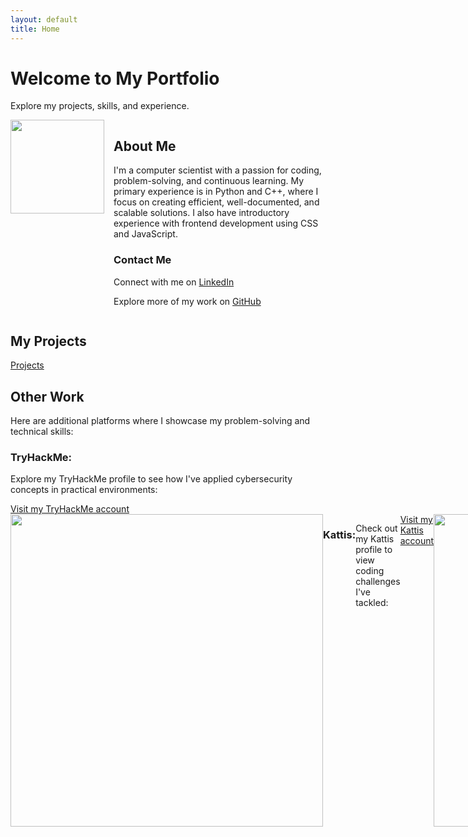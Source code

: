 ```yaml
---
layout: default
title: Home
---
```


<h1>Welcome to My Portfolio</h1>
<p>Explore my projects, skills, and experience.</p>

<div style="display: flex; align-items: flex-start;">
  <img src="https://github.com/user-attachments/assets/dee7d064-0db6-4b7b-b937-40ea4b69f778" style="width:150px; margin-right:15px;"/>
  
  <div>
    <h2>About Me</h2>
    <p>I'm a computer scientist with a passion for coding, problem-solving, and continuous learning. My primary experience is in Python and C++, where I focus on creating efficient, well-documented, and scalable solutions. I also have introductory experience with frontend development using CSS and JavaScript.</p>
    <h3>Contact Me</h3>
    <p>Connect with me on <a href="https://www.linkedin.com/in/claytome" target="_blank">LinkedIn</a></p>
    <p>Explore more of my work on <a href="https://github.com/clayton-h" target="_blank">GitHub</a></p>
  </div>
</div>

<h2>My Projects</h2>
<p><a href="/projects/">Projects</a></p>

<h2>Other Work</h2>
<p>Here are additional platforms where I showcase my problem-solving and technical skills:</p>

<h3>TryHackMe:</h3>
<p>Explore my TryHackMe profile to see how I've applied cybersecurity concepts in practical environments: </p>
<a href="https://tryhackme.com/r/p/claytonhodges326" target="_blank">Visit my TryHackMe account</a>

<div style="display: flex; align-items: flex-start;">
  <img src="https://github.com/user-attachments/assets/b7c64453-bd3d-413e-bf14-38f9e5fa1917" style="width:500px;"/>

<h3>Kattis:</h3>
<p>Check out my Kattis profile to view coding challenges I've tackled:</p>
<a href="https://open.kattis.com/users/clayton-hodges" target="_blank">Visit my Kattis account</a>

<div style="display: flex; align-items: flex-start;">
  <img src="https://github.com/user-attachments/assets/441fc58b-0cb8-484e-9f71-19fa1d15f9df" style="width:500px;"/>
  
